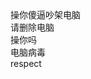 <br>
<br>
<br>
操你傻逼吵架电脑<br>
请删除电脑<br>
操你吗<br>
电脑病毒<br>
respect<br>
<br>
<br>
<br>
<br>
<br>
<br>
<br>
<br>
